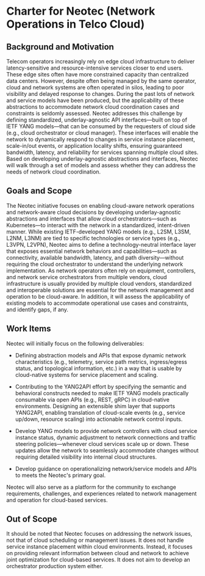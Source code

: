 # Charter for Neotec (Network Operations in Telco Cloud) 
 
## Background and Motivation
Telecom operators increasingly rely on edge cloud infrastructure to deliver latency-sensitive and resource-intensive services closer to end users. These edge sites often have more constrained capacity than centralized data centers. However, despite often being managed by the same operator, cloud and network systems are often operated in silos, leading to poor visibility and delayed response to changes. During the past lots of network and service models have been produced, but the applicability of these abstractions to accommodate network cloud coordination cases and constraints is seldomly assessed. Neotec addresses this challenge by defining standardized, underlay-agnostic API interfaces—built on top of IETF YANG models—that can be consumed by the requesters of cloud side (e.g., cloud orchestrator or cloud manager). These interfaces will enable the network to dynamically respond to changes in service instance placement, scale-in/out events, or application locality shifts, ensuring guaranteed bandwidth, latency, and reliability for services spanning multiple cloud sites. Based on developing underlay-agnostic abstractions and interfaces, Neotec will walk through a set of models and assess whether they can address the needs of network cloud coordination. 

## Goals and Scope
The Neotec initiative focuses on enabling cloud-aware network operations and network-aware cloud decisions by developing underlay-agnostic abstractions and interfaces that allow cloud orchestrators—such as Kubernetes—to interact with the network in a standardized, intent-driven manner. While existing IETF-developed YANG models (e.g., L2SM, L3SM, L2NM, L3NM) are tied to specific technologies or service types (e.g., L3VPN, L2VPN), Neotec aims to define a technology-neutral interface layer that exposes essential network behaviors and capabilities—such as connectivity, available bandwidth, latency, and path diversity—without requiring the cloud orchestrator to understand the underlying network implementation. As network operators often rely on equipment, controllers, and network service orchestrators from multiple vendors, cloud infrastructure is usually provided by multiple cloud vendors, standardized and interoperable solutions are essential for the network management and operation to be cloud-aware. In addition, it will assess the applicability of existing models to accommodate operational use cases and constraints, and identify gaps, if any.

## Work Items
Neotec will initially focus on the following deliverables:
* Defining abstraction models and APIs that expose dynamic network characteristics (e.g., telemetry, service path metrics, ingress/egress status, and topological information, etc.) in a way that is usable by cloud-native systems for service placement and scaling.

* Contributing to the YANG2API effort by specifying the semantic and behavioral constructs needed to make IETF YANG models practically consumable via open APIs (e.g., REST, gRPC) in cloud-native environments. Designing an extensible shim layer that supports YANG2API, enabling translation of cloud-scale events (e.g., service up/down, resource scaling) into actionable network control inputs.

* Develop YANG models to provide network controllers with cloud service instance status, dynamic adjustment to network connections and traffic steering policies—whenever cloud services scale up or down. These updates allow the network to seamlessly accommodate changes without requiring detailed visibility into internal cloud structures.

* Develop guidance on operationalizing network/service models and APIs to meets the Neotec's primary goal.

Neotec will also serve as a platform for the community to exchange requirements, challenges, and experiences related to network management and operation for cloud-based services.

## Out of Scope
It should be noted that Neotec focuses on addressing the network issues, not that of cloud scheduling or management issues. It does not handle service instance placement within cloud environments. Instead, it focuses on providing relevant information between cloud and network to achieve joint optimization for cloud-based services. It does not aim to develop an orchestrator production system either.
